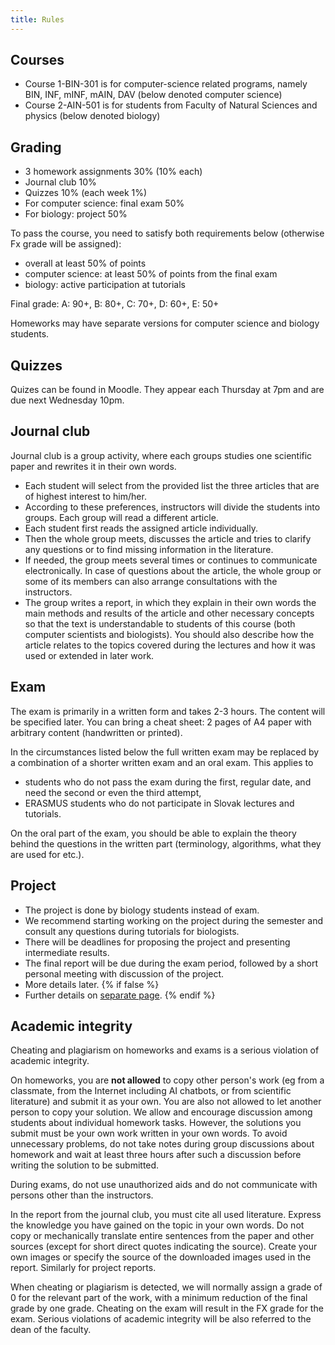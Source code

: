 ```yaml
---
title: Rules
---
```



## Courses

  - Course 1-BIN-301 is for computer-science related programs, namely
    BIN, INF, mINF, mAIN, DAV (below denoted computer science)
  - Course 2-AIN-501 is for students from Faculty of Natural Sciences
    and physics (below denoted biology)

## Grading

  - 3 homework assignments 30% (10% each)
  - Journal club 10%
  - Quizzes 10% (each week 1%)
  - For computer science: final exam 50%
  - For biology: project 50%

To pass the course, you need to satisfy both requirements below
(otherwise Fx grade will be assigned):

  - overall at least 50% of points
  - computer science: at least 50% of points from the final exam
  - biology: active participation at tutorials

Final grade: A: 90+, B: 80+, C: 70+, D: 60+, E: 50+

Homeworks may have separate versions for computer science and biology students.

## Quizzes

Quizes can be found in Moodle. They appear each Thursday at 7pm and are due next Wednesday 10pm.

## Journal club

Journal club is a group activity, where each groups studies one
scientific paper and rewrites it in their own words.

  - Each student will select from the provided list the three articles
    that are of highest interest to him/her.
  - According to these preferences, instructors will divide the students
    into groups. Each group will read a different article.
  - Each student first reads the assigned article individually.
  - Then the whole group meets, discusses the article and tries to
    clarify any questions or to find missing information in the
    literature.
  - If needed, the group meets several times or continues to communicate
    electronically. In case of questions about the article, the whole
    group or some of its members can also arrange consultations with the
    instructors.
  - The group writes a report, in which they explain in their own words
    the main methods and results of the article and other necessary
    concepts so that the text is understandable to students of this
    course (both computer scientists and biologists). You should also describe
    how the article relates to the topics covered during the lectures
    and how it was used or extended in later work.


## Exam

The exam is primarily in a written form and takes 2-3 hours. The content
will be specified later. You can bring a cheat sheet: 2 pages of A4
paper with arbitrary content (handwritten or printed).

In the circumstances listed below the full written exam may be replaced by a combination of a shorter written exam and an oral exam. This applies to 

* students who do not pass the exam during the first, regular date, and need the second or even the third attempt,
* ERASMUS students who do not participate in Slovak lectures and tutorials.

On the oral part of the exam, you should be able to explain the theory behind the questions in the written part (terminology, algorithms, what they are used for etc.).


## Project

  - The project is done by biology students instead of exam.
  - We recommend starting working on the project during the semester and
    consult any questions during tutorials for biologists.
  - There will be deadlines for proposing the project and presenting intermediate results.
  - The final report will be due during the exam period, followed by a
    short personal meeting with discussion of the project.
  - More details later.
  {% if false %}
  - Further details on [separate page](./Project.html).
  {% endif %}

## Academic integrity

Cheating and plagiarism on homeworks and exams is a serious violation of
academic integrity.

On homeworks, you are **not allowed** to copy other person's work (eg
from a classmate, from the Internet including AI chatbots, or from
scientific literature) and submit it as your own. You are also not
allowed to let another person to copy your solution. We allow and
encourage discussion among students about individual homework tasks.
However, the solutions you submit must be your own work written in your
own words. To avoid unnecessary problems, do not take notes during group
discussions about homework and wait at least three hours after such a
discussion before writing the solution to be submitted.

During exams, do not use unauthorized aids and do not communicate with
persons other than the instructors.

In the report from the journal club, you must cite all used literature.
Express the knowledge you have gained on the topic in your own words. Do
not copy or mechanically translate entire sentences from the paper and
other sources (except for short direct quotes indicating the source).
Create your own images or specify the source of the downloaded images
used in the report. Similarly for project reports.

When cheating or plagiarism is detected, we will normally assign a grade
of 0 for the relevant part of the work, with a minimum reduction of the
final grade by one grade. Cheating on the exam will result in the FX
grade for the exam. Serious violations of academic
integrity will be also referred to the dean of the faculty.
